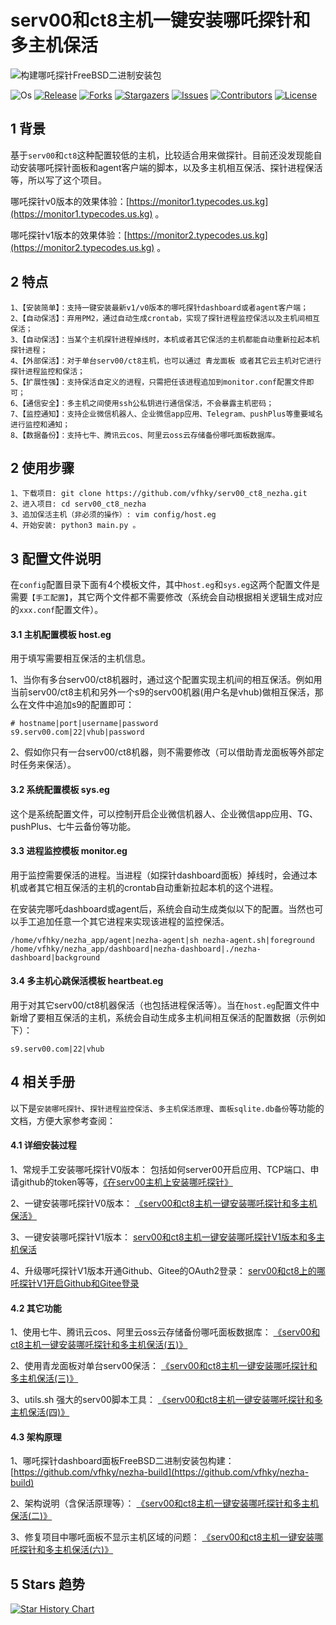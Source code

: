 # serv00和ct8主机一键安装哪吒探针和多主机保活

![构建哪吒探针FreeBSD二进制安装包](https://github.com/nezhahq/nezha/raw/master/.github/brand.svg)


![Os][os-shield]
[![Release][release-shield]][release-url]
[![Forks][forks-shield]][forks-url]
[![Stargazers][stars-shield]][stars-url]
[![Issues][issues-shield]][issues-url]
[![Contributors][contributors-shield]][contributors-url]
[![License][license-shield]][license-url]


## 1 背景
基于`serv00`和`ct8`这种配置较低的主机，比较适合用来做探针。目前还没发现能自动安装哪吒探针面板和agent客户端的脚本，以及多主机相互保活、探针进程保活等，所以写了这个项目。

哪吒探针v0版本的效果体验：[https://monitor1.typecodes.us.kg](https://monitor1.typecodes.us.kg) 。

哪吒探针v1版本的效果体验：[https://monitor2.typecodes.us.kg](https://monitor2.typecodes.us.kg) 。


## 2 特点

```
1、【安装简单】：支持一键安装最新v1/v0版本的哪吒探针dashboard或者agent客户端；
2、【自动保活】：弃用PM2，通过自动生成crontab，实现了探针进程监控保活以及主机间相互保活；
3、【自动保活】：当某个主机探针进程掉线时，本机或者其它保活的主机都能自动重新拉起本机探针进程；
4、【外部保活】：对于单台serv00/ct8主机，也可以通过 青龙面板 或者其它云主机对它进行探针进程监控和保活；
5、【扩展性强】：支持保活自定义的进程，只需把任该进程追加到monitor.conf配置文件即可；
6、【通信安全】：多主机之间使用ssh公私钥进行通信保活，不会暴露主机密码；
7、【监控通知】：支持企业微信机器人、企业微信app应用、Telegram、pushPlus等重要域名进行监控和通知；
8、【数据备份】：支持七牛、腾讯云cos、阿里云oss云存储备份哪吒面板数据库。
```


## 2 使用步骤

```
1、下载项目: git clone https://github.com/vfhky/serv00_ct8_nezha.git
2、进入项目: cd serv00_ct8_nezha
3、追加保活主机（非必须的操作）: vim config/host.eg
4、开始安装: python3 main.py 。
```


## 3 配置文件说明

在`config`配置目录下面有4个模板文件，其中`host.eg`和`sys.eg`这两个配置文件是需要`【手工配置】`，其它两个文件都不需要修改（系统会自动根据相关逻辑生成对应的`xxx.conf`配置文件）。

#### 3.1 主机配置模板 host.eg

用于填写需要相互保活的主机信息。

1、当你有多台serv00/ct8机器时，通过这个配置实现主机间的相互保活。例如用当前serv00/ct8主机和另外一个s9的serv00机器(用户名是vhub)做相互保活，那么在文件中追加s9的配置即可：

```
# hostname|port|username|password
s9.serv00.com|22|vhub|password
```

2、假如你只有一台serv00/ct8机器，则不需要修改（可以借助青龙面板等外部定时任务来保活）。

#### 3.2 系统配置模板 sys.eg

这个是系统配置文件，可以控制开启企业微信机器人、企业微信app应用、TG、pushPlus、七牛云备份等功能。

#### 3.3 进程监控模板 monitor.eg

用于监控需要保活的进程。当进程（如探针dashboard面板）掉线时，会通过本机或者其它相互保活的主机的crontab自动重新拉起本机的这个进程。

在安装完哪吒dashboard或agent后，系统会自动生成类似以下的配置。当然也可以手工追加任意一个其它进程来实现该进程的监控保活。

```
/home/vfhky/nezha_app/agent|nezha-agent|sh nezha-agent.sh|foreground
/home/vfhky/nezha_app/dashboard|nezha-dashboard|./nezha-dashboard|background
```

#### 3.4 多主机心跳保活模板 heartbeat.eg

用于对其它serv00/ct8机器保活（也包括进程保活等）。当在`host.eg`配置文件中新增了要相互保活的主机，系统会自动生成多主机间相互保活的配置数据（示例如下）：

`s9.serv00.com|22|vhub`


## 4 相关手册

以下是`安装哪吒探针`、`探针进程监控保活`、`多主机保活原理`、`面板sqlite.db备份`等功能的文档，方便大家参考查阅：

#### 4.1 详细安装过程

1、常规手工安装哪吒探针V0版本： 包括如何server00开启应用、TCP端口、申请github的token等等，[《在serv00主机上安装哪吒探针》](https://typecodes.com/linux/server00installnezha.html)

2、一键安装哪吒探针V0版本： [《serv00和ct8主机一键安装哪吒探针和多主机保活》](https://typecodes.com/python/serv00ct8nezha.html)

3、一键安装哪吒探针V1版本： [serv00和ct8主机一键安装哪吒探针V1版本和多主机保活](https://typecodes.com/python/serv00ct8nezhav1.html)

4、升级哪吒探针V1版本开通Github、Gitee的OAuth2登录： [serv00和ct8上的哪吒探针V1开启Github和Gitee登录](https://typecodes.com/python/serv00ct8nezhav1githubgiteelogin.html)

#### 4.2 其它功能

1、使用七牛、腾讯云cos、阿里云oss云存储备份哪吒面板数据库： [《serv00和ct8主机一键安装哪吒探针和多主机保活(五)》](https://typecodes.com/python/serv00ct8nezha5.html)

2、使用青龙面板对单台serv00保活： [《serv00和ct8主机一键安装哪吒探针和多主机保活(三)》](https://typecodes.com/python/serv00ct8nezha3.html)

3、utils.sh 强大的serv00脚本工具： [《serv00和ct8主机一键安装哪吒探针和多主机保活(四)》](https://typecodes.com/python/serv00ct8nezha4.html)


#### 4.3 架构原理

1、哪吒探针dashboard面板FreeBSD二进制安装包构建：[https://github.com/vfhky/nezha-build](https://github.com/vfhky/nezha-build)

2、架构说明（含保活原理等）： [《serv00和ct8主机一键安装哪吒探针和多主机保活(二)》](https://typecodes.com/python/serv00ct8nezha2.html)

3、修复项目中哪吒面板不显示主机区域的问题： [《serv00和ct8主机一键安装哪吒探针和多主机保活(六)》](https://typecodes.com/python/serv00ct8nezha6.html)


## 5 Stars 趋势

[![Star History Chart](https://api.star-history.com/svg?repos=vfhky/serv00_ct8_nezha&type=Date)](https://star-history.com/#vfhky/serv00_ct8_nezha&Date)


<!-- links -->
[os-shield]: https://img.shields.io/badge/FreeBSD-blue
[release-shield]: https://img.shields.io/github/v/release/vfhky/serv00_ct8_nezha
[release-url]: https://github.com/vfhky/serv00_ct8_nezha/releases
[contributors-shield]: https://img.shields.io/github/contributors/vfhky/serv00_ct8_nezha
[contributors-url]: https://github.com/vfhky/serv00_ct8_nezha/graphs/contributors
[forks-shield]: https://img.shields.io/github/forks/vfhky/serv00_ct8_nezha?style=flat
[forks-url]: https://github.com/vfhky/serv00_ct8_nezha/network/members
[stars-shield]: https://img.shields.io/github/stars/vfhky/serv00_ct8_nezha?style=flat
[stars-url]: https://github.com/vfhky/serv00_ct8_nezha/stargazers
[issues-shield]: https://img.shields.io/github/issues/vfhky/serv00_ct8_nezha
[issues-url]: https://github.com/vfhky/serv00_ct8_nezha/issues
[license-shield]: https://img.shields.io/github/license/vfhky/serv00_ct8_nezha
[license-url]: https://github.com/vfhky/serv00_ct8_nezha/blob/master/LICENSE?color=blue
